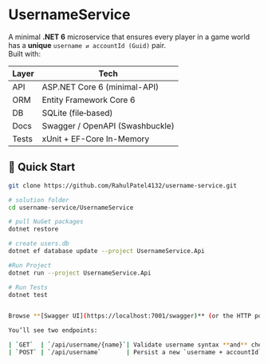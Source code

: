 # UsernameService

A minimal **.NET 6** microservice that ensures every player in a game world has a **unique** `username ⇄ accountId (Guid)` pair.  
Built with:

| Layer | Tech |
|-------|------|
| API   | ASP.NET Core 6 (minimal-API) |
| ORM   | Entity Framework Core 6 |
| DB    | SQLite (file‐based) |
| Docs  | Swagger / OpenAPI (Swashbuckle) |
| Tests | xUnit + EF-Core In-Memory |     


## 🚀 Quick Start

```bash
git clone https://github.com/RahulPatel4132/username-service.git

# solution folder
cd username-service/UsernameService     

# pull NuGet packages
dotnet restore                               

# create users.db
dotnet ef database update --project UsernameService.Api  

#Run Project
dotnet run --project UsernameService.Api

# Run Tests
dotnet test


Browse **[Swagger UI](https://localhost:7001/swagger)** (or the HTTP port displayed in the console).  

You’ll see two endpoints:

| `GET`  | `/api/username/{name}`| Validate username syntax **and** check whether the name is already taken.   |
| `POST` | `/api/username`       | Persist a new `username + accountId`, replacing any prior username for that account. |

